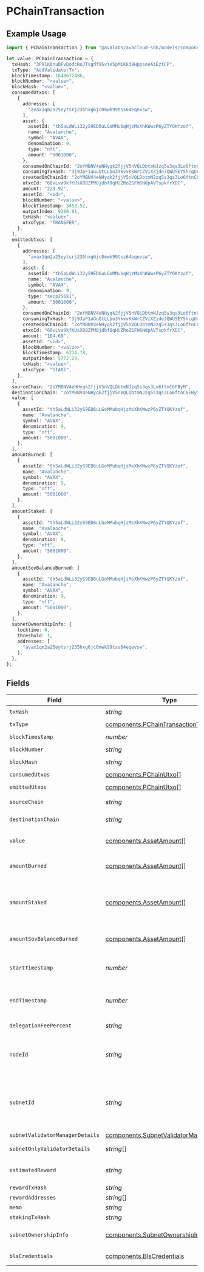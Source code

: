 # PChainTransaction

## Example Usage

```typescript
import { PChainTransaction } from "@avalabs/avacloud-sdk/models/components";

let value: PChainTransaction = {
  txHash: "3P91K6nuDFvDodcRuJTsgdf9SvYe5pMiKk38HppsoeAiEztCP",
  txType: "AddValidatorTx",
  blockTimestamp: 1648672486,
  blockNumber: "<value>",
  blockHash: "<value>",
  consumedUtxos: [
    {
      addresses: [
        "avax1qm2a25eytsrj235hxg6jc0mwk99tss64eqevsw",
      ],
      asset: {
        assetId: "th5aLdWLi32yS9ED6uLGoMMubqHjzMsXhKWwzP6yZTYQKYzof",
        name: "Avalanche",
        symbol: "AVAX",
        denomination: 9,
        type: "nft",
        amount: "5001000",
      },
      consumedOnChainId: "2oYMBNV4eNHyqk2fjjV5nVQLDbtmNJzq5s3qs3Lo6ftnC6FByM",
      consumingTxHash: "3j9JpF1aGuQtLLbo3YkvvKkWrCZViXZjdeJQWUSEY5hcqUn2c",
      createdOnChainId: "2oYMBNV4eNHyqk2fjjV5nVQLDbtmNJzq5s3qs3Lo6ftnC6FByM",
      utxoId: "68vLva9kfKUsX88ZPM8jdbf8qHUZRoZSFH6NdpAVTspkfrXDC",
      amount: "223.92",
      assetId: "<id>",
      blockNumber: "<value>",
      blockTimestamp: 3453.52,
      outputIndex: 9280.81,
      txHash: "<value>",
      utxoType: "TRANSFER",
    },
  ],
  emittedUtxos: [
    {
      addresses: [
        "avax1qm2a25eytsrj235hxg6jc0mwk99tss64eqevsw",
      ],
      asset: {
        assetId: "th5aLdWLi32yS9ED6uLGoMMubqHjzMsXhKWwzP6yZTYQKYzof",
        name: "Avalanche",
        symbol: "AVAX",
        denomination: 9,
        type: "secp256k1",
        amount: "5001000",
      },
      consumedOnChainId: "2oYMBNV4eNHyqk2fjjV5nVQLDbtmNJzq5s3qs3Lo6ftnC6FByM",
      consumingTxHash: "3j9JpF1aGuQtLLbo3YkvvKkWrCZViXZjdeJQWUSEY5hcqUn2c",
      createdOnChainId: "2oYMBNV4eNHyqk2fjjV5nVQLDbtmNJzq5s3qs3Lo6ftnC6FByM",
      utxoId: "68vLva9kfKUsX88ZPM8jdbf8qHUZRoZSFH6NdpAVTspkfrXDC",
      amount: "164.69",
      assetId: "<id>",
      blockNumber: "<value>",
      blockTimestamp: 6214.78,
      outputIndex: 5772.29,
      txHash: "<value>",
      utxoType: "STAKE",
    },
  ],
  sourceChain: "2oYMBNV4eNHyqk2fjjV5nVQLDbtmNJzq5s3qs3Lo6ftnC6FByM",
  destinationChain: "2oYMBNV4eNHyqk2fjjV5nVQLDbtmNJzq5s3qs3Lo6ftnC6FByM",
  value: [
    {
      assetId: "th5aLdWLi32yS9ED6uLGoMMubqHjzMsXhKWwzP6yZTYQKYzof",
      name: "Avalanche",
      symbol: "AVAX",
      denomination: 9,
      type: "nft",
      amount: "5001000",
    },
  ],
  amountBurned: [
    {
      assetId: "th5aLdWLi32yS9ED6uLGoMMubqHjzMsXhKWwzP6yZTYQKYzof",
      name: "Avalanche",
      symbol: "AVAX",
      denomination: 9,
      type: "nft",
      amount: "5001000",
    },
  ],
  amountStaked: [
    {
      assetId: "th5aLdWLi32yS9ED6uLGoMMubqHjzMsXhKWwzP6yZTYQKYzof",
      name: "Avalanche",
      symbol: "AVAX",
      denomination: 9,
      type: "nft",
      amount: "5001000",
    },
  ],
  amountSovBalanceBurned: [
    {
      assetId: "th5aLdWLi32yS9ED6uLGoMMubqHjzMsXhKWwzP6yZTYQKYzof",
      name: "Avalanche",
      symbol: "AVAX",
      denomination: 9,
      type: "nft",
      amount: "5001000",
    },
  ],
  subnetOwnershipInfo: {
    locktime: 0,
    threshold: 1,
    addresses: [
      "avax1qm2a25eytsrj235hxg6jc0mwk99tss64eqevsw",
    ],
  },
};
```

## Fields

| Field                                                                                                                                                           | Type                                                                                                                                                            | Required                                                                                                                                                        | Description                                                                                                                                                     | Example                                                                                                                                                         |
| --------------------------------------------------------------------------------------------------------------------------------------------------------------- | --------------------------------------------------------------------------------------------------------------------------------------------------------------- | --------------------------------------------------------------------------------------------------------------------------------------------------------------- | --------------------------------------------------------------------------------------------------------------------------------------------------------------- | --------------------------------------------------------------------------------------------------------------------------------------------------------------- |
| `txHash`                                                                                                                                                        | *string*                                                                                                                                                        | :heavy_check_mark:                                                                                                                                              | A P-Chain transaction hash.                                                                                                                                     | 3P91K6nuDFvDodcRuJTsgdf9SvYe5pMiKk38HppsoeAiEztCP                                                                                                               |
| `txType`                                                                                                                                                        | [components.PChainTransactionType](../../models/components/pchaintransactiontype.md)                                                                            | :heavy_check_mark:                                                                                                                                              | N/A                                                                                                                                                             |                                                                                                                                                                 |
| `blockTimestamp`                                                                                                                                                | *number*                                                                                                                                                        | :heavy_check_mark:                                                                                                                                              | The block finality timestamp.                                                                                                                                   | 1648672486                                                                                                                                                      |
| `blockNumber`                                                                                                                                                   | *string*                                                                                                                                                        | :heavy_check_mark:                                                                                                                                              | N/A                                                                                                                                                             |                                                                                                                                                                 |
| `blockHash`                                                                                                                                                     | *string*                                                                                                                                                        | :heavy_check_mark:                                                                                                                                              | N/A                                                                                                                                                             |                                                                                                                                                                 |
| `consumedUtxos`                                                                                                                                                 | [components.PChainUtxo](../../models/components/pchainutxo.md)[]                                                                                                | :heavy_check_mark:                                                                                                                                              | N/A                                                                                                                                                             |                                                                                                                                                                 |
| `emittedUtxos`                                                                                                                                                  | [components.PChainUtxo](../../models/components/pchainutxo.md)[]                                                                                                | :heavy_check_mark:                                                                                                                                              | N/A                                                                                                                                                             |                                                                                                                                                                 |
| `sourceChain`                                                                                                                                                   | *string*                                                                                                                                                        | :heavy_minus_sign:                                                                                                                                              | Source chain for an atomic transaction.                                                                                                                         | 2oYMBNV4eNHyqk2fjjV5nVQLDbtmNJzq5s3qs3Lo6ftnC6FByM                                                                                                              |
| `destinationChain`                                                                                                                                              | *string*                                                                                                                                                        | :heavy_minus_sign:                                                                                                                                              | Destination chain for an atomic transaction.                                                                                                                    | 2oYMBNV4eNHyqk2fjjV5nVQLDbtmNJzq5s3qs3Lo6ftnC6FByM                                                                                                              |
| `value`                                                                                                                                                         | [components.AssetAmount](../../models/components/assetamount.md)[]                                                                                              | :heavy_check_mark:                                                                                                                                              | A list of objects containing P-chain Asset basic info and the amount of that Asset ID.                                                                          |                                                                                                                                                                 |
| `amountBurned`                                                                                                                                                  | [components.AssetAmount](../../models/components/assetamount.md)[]                                                                                              | :heavy_check_mark:                                                                                                                                              | A list of objects containing P-chain Asset basic info and the amount of that Asset ID.                                                                          |                                                                                                                                                                 |
| `amountStaked`                                                                                                                                                  | [components.AssetAmount](../../models/components/assetamount.md)[]                                                                                              | :heavy_check_mark:                                                                                                                                              | A list of objects containing P-chain Asset basic info and the amount of that Asset ID. Present for AddValidatorTx, AddPermissionlessValidatorTx, AddDelegatorTx |                                                                                                                                                                 |
| `amountSovBalanceBurned`                                                                                                                                        | [components.AssetAmount](../../models/components/assetamount.md)[]                                                                                              | :heavy_check_mark:                                                                                                                                              | A list of objects containing P-chain Asset basic info and the amount of that Asset ID.                                                                          |                                                                                                                                                                 |
| `startTimestamp`                                                                                                                                                | *number*                                                                                                                                                        | :heavy_minus_sign:                                                                                                                                              | Present for AddValidatorTx, AddSubnetValidatorTx, AddPermissionlessValidatorTx, AddDelegatorTx                                                                  |                                                                                                                                                                 |
| `endTimestamp`                                                                                                                                                  | *number*                                                                                                                                                        | :heavy_minus_sign:                                                                                                                                              | Present for AddValidatorTx, AddSubnetValidatorTx, AddPermissionlessValidatorTx, AddDelegatorTx                                                                  |                                                                                                                                                                 |
| `delegationFeePercent`                                                                                                                                          | *string*                                                                                                                                                        | :heavy_minus_sign:                                                                                                                                              | Present for AddValidatorTx, AddPermissionlessValidatorTx                                                                                                        |                                                                                                                                                                 |
| `nodeId`                                                                                                                                                        | *string*                                                                                                                                                        | :heavy_minus_sign:                                                                                                                                              | Present for AddValidatorTx, AddSubnetValidatorTx, RemoveSubnetValidatorTx, AddPermissionlessValidatorTx, AddDelegatorTx                                         |                                                                                                                                                                 |
| `subnetId`                                                                                                                                                      | *string*                                                                                                                                                        | :heavy_minus_sign:                                                                                                                                              | Present for AddValidatorTx, AddSubnetValidatorTx, RemoveSubnetValidatorTx, AddPermissionlessValidatorTx, AddDelegatorTx, CreateChainTx, CreateSubnetTx          |                                                                                                                                                                 |
| `subnetValidatorManagerDetails`                                                                                                                                 | [components.SubnetValidatorManagerDetails](../../models/components/subnetvalidatormanagerdetails.md)                                                            | :heavy_minus_sign:                                                                                                                                              | Present for ConvertSubnetTx                                                                                                                                     |                                                                                                                                                                 |
| `subnetOnlyValidatorDetails`                                                                                                                                    | *string*[]                                                                                                                                                      | :heavy_minus_sign:                                                                                                                                              | Present for ConvertSubnetTx, RegisterSubnetValidatorTx                                                                                                          |                                                                                                                                                                 |
| `estimatedReward`                                                                                                                                               | *string*                                                                                                                                                        | :heavy_minus_sign:                                                                                                                                              | Present for AddValidatorTx, AddPermissionlessValidatorTx, AddDelegatorTx                                                                                        |                                                                                                                                                                 |
| `rewardTxHash`                                                                                                                                                  | *string*                                                                                                                                                        | :heavy_minus_sign:                                                                                                                                              | N/A                                                                                                                                                             |                                                                                                                                                                 |
| `rewardAddresses`                                                                                                                                               | *string*[]                                                                                                                                                      | :heavy_minus_sign:                                                                                                                                              | N/A                                                                                                                                                             |                                                                                                                                                                 |
| `memo`                                                                                                                                                          | *string*                                                                                                                                                        | :heavy_minus_sign:                                                                                                                                              | N/A                                                                                                                                                             |                                                                                                                                                                 |
| `stakingTxHash`                                                                                                                                                 | *string*                                                                                                                                                        | :heavy_minus_sign:                                                                                                                                              | Present for RewardValidatorTx                                                                                                                                   |                                                                                                                                                                 |
| `subnetOwnershipInfo`                                                                                                                                           | [components.SubnetOwnershipInfo](../../models/components/subnetownershipinfo.md)                                                                                | :heavy_minus_sign:                                                                                                                                              | Subnet owner details for the CreateSubnetTx or TransferSubnetOwnershipTx                                                                                        |                                                                                                                                                                 |
| `blsCredentials`                                                                                                                                                | [components.BlsCredentials](../../models/components/blscredentials.md)                                                                                          | :heavy_minus_sign:                                                                                                                                              | Present for AddPermissionlessValidatorTx                                                                                                                        |                                                                                                                                                                 |